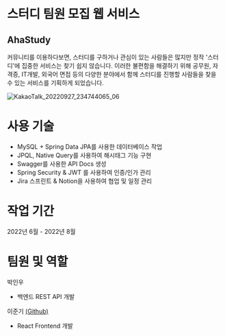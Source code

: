 # 스터디 팀원 모집 웹 서비스

## AhaStudy

커뮤니티를 이용하다보면, 스터디를 구하거나 관심이 있는 사람들은 많지만 정작 '스터디'에 집중한 서비스는 찾기 쉽지 않습니다.
이러한 불편함을 해결하기 위해 공무원, 자격증, IT개발, 외국어 면접 등의 다양한 분야에서 함께 스터디를 진행할 사람들을 찾을 수 있는 서비스를 기획하게 되었습니다.



![KakaoTalk_20220927_234744065_06](https://user-images.githubusercontent.com/33615669/193061732-7bdf570e-f8d4-4b88-a35c-f24b1b26b43c.jpg)


# 사용 기술

- MySQL + Spring Data JPA를 사용한 데이터베이스 작업
- JPQL, Native Query를 사용하여 해시태그 기능 구현
- Swagger를 사용한 API Docs 생성
- Spring Security & JWT 를 사용하여 인증/인가 관리
- Jira 스프린트 & Notion을 사용하여 협업 및 일정 관리

# 작업 기간
2022년 6월 - 2022년 8월

# 팀원 및 역할

박인우
- 백엔드 REST API 개발

이준기 [(Github)](https://github.com/Hanav52)
- React Frontend 개발
